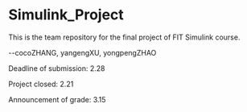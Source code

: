 # Simulink_Project
This is the team repository for the final project of FIT Simulink course.

--cocoZHANG, yangengXU, yongpengZHAO

Deadline of submission: 2.28

Project closed: 2.21

Announcement of grade: 3.15
